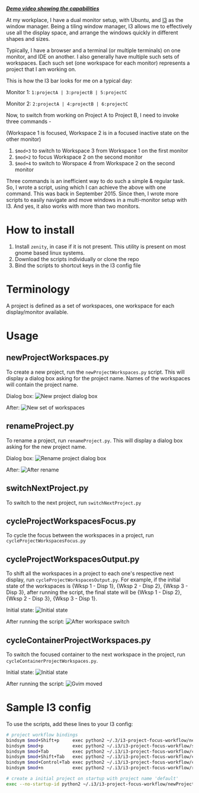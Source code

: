 ***[Demo video showing the capabilities](https://youtu.be/_IU-GckAc5I)***

At my workplace, I have a dual monitor setup, with Ubuntu, and [I3](https://i3wm.org/) as the window manager. Being a tiling window manager, I3 allows me to effectively use all the display space, and arrange the windows quickly in different shapes and sizes.

Typically, I have a browser and a terminal (or multiple terminals) on one monitor, and IDE on another. I also generally have multiple such sets of workspaces. Each such set (one workspace for each monitor) represents a project that I am working on. 

This is how the I3 bar looks for me on a typical day:

Monitor 1:
`1:projectA | 3:projectB | 5:projectC`

Monitor 2:
`2:projectA | 4:projectB | 6:projectC`

Now, to switch from working on Project A to Project B, I need to invoke three commands -

(Workspace 1 is focused, Workspace 2 is in a focused inactive state on the other monitor)

1. `$mod+3` to switch to Workspace 3 from Workspace 1 on the first monitor
2. `$mod+2` to focus Workspace 2 on the second monitor
3. `$mod+4` to switch to Worspace 4 from Workspace 2 on the second monitor 

Three commands is an inefficient way to do such a simple & regular task. So, I wrote a script, using which I can achieve the above with one command. This was back in September 2015. Since then, I wrote more scripts to easily navigate and move windows in a multi-monitor setup with I3. And yes, it also works with more than two monitors.

# How to install
1. Install `zenity`, in case if it is not present. This utility is present on most gnome based linux systems. 
2. Download the scripts individually or clone the repo
3. Bind the scripts to shortcut keys in the I3 config file

# Terminology
A project is defined as a set of workspaces, one workspace for each display/monitor available.

# Usage

## newProjectWorkspaces.py

To create a new project, run the `newProjectWorkspaces.py` script. This will display a dialog box asking for the project name. Names of the workspaces will contain the project name.

Dialog box:
![New project dialog box](img/new_project_dialog.png)

After:
![New set of workspaces](img/new_project_after.png)

## renameProject.py

To rename a project, run `renameProject.py`. This will display a dialog box asking for the new project name.

Dialog box:
![Rename project dialog box](img/rename_project_dialog.png)

After:
![After rename](img/rename_project_after.png)

## switchNextProject.py

To switch to the next project, run `switchNextProject.py`

## cycleProjectWorkspacesFocus.py

To cycle the focus between the workspaces in a project, run `cycleProjectWorkspacesFocus.py`

## cycleProjectWorkspacesOutput.py

To shift all the workspaces in a project to each one's respective next display, run `cycleProjectWorkspacesOutput.py`. For example, if the initial state of the workspaces is {Wksp 1 - Disp 1}, {Wksp 2 - Disp 2}, {Wksp 3 - Disp 3}, after running the script, the final state will be {Wksp 1 - Disp 2}, {Wksp 2 - Disp 3}, {Wksp 3 - Disp 1}.

Initial state:
![Initial state](img/initial_state.png)

After running the script:
![After workspace switch](img/after_cycle_workspace_display.png)

## cycleContainerProjectWorkspaces.py

To switch the focused container to the next workspace in the project, run `cycleContainerProjectWorkspaces.py`.

Initial state:
![Initial state](img/initial_state.png)

After running the script:
![Gvim moved](img/after_cycle_container.png)

# Sample I3 config
To use the scripts, add these lines to your I3 config:

``` sh
# project workflow bindings
bindsym $mod+Shift+p     exec python2 ~/.3/i3-project-focus-workflow/newProjectWorkspaces.py
bindsym $mod+p           exec python2 ~/.i3/i3-project-focus-workflow/switchNextProject.py
bindsym $mod+Tab         exec python2 ~/.i3/i3-project-focus-workflow/cycleProjectWorkspacesFocus.py
bindsym $mod+Shift+Tab   exec python2 ~/.i3/i3-project-focus-workflow/cycleProjectWorkspacesOutput.py
bindsym $mod+Control+Tab exec python2 ~/.i3/i3-project-focus-workflow/cycleContainerProjectWorkspaces.py
bindsym $mod+n           exec python2 ~/.i3/i3-project-focus-workflow/renameProject.py

# create a initial project on startup with project name 'default'
exec --no-startup-id python2 ~/.i3/i3-project-focus-workflow/newProjectWorkspaces.py default
```

 
